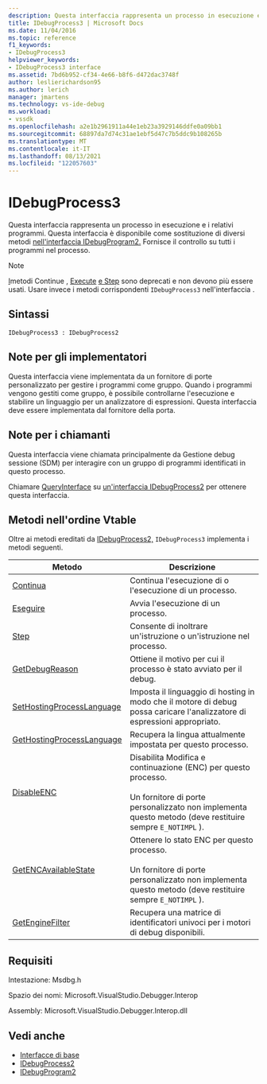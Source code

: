 ```yaml
---
description: Questa interfaccia rappresenta un processo in esecuzione e i relativi programmi.
title: IDebugProcess3 | Microsoft Docs
ms.date: 11/04/2016
ms.topic: reference
f1_keywords:
- IDebugProcess3
helpviewer_keywords:
- IDebugProcess3 interface
ms.assetid: 7bd6b952-cf34-4e66-b8f6-d472dac3748f
author: leslierichardson95
ms.author: lerich
manager: jmartens
ms.technology: vs-ide-debug
ms.workload:
- vssdk
ms.openlocfilehash: a2e1b2961911a44e1eb23a3929146ddfe0a09bb1
ms.sourcegitcommit: 68897da7d74c31ae1ebf5d47c7b5ddc9b108265b
ms.translationtype: MT
ms.contentlocale: it-IT
ms.lasthandoff: 08/13/2021
ms.locfileid: "122057603"
---
```

# <a name="idebugprocess3"></a>IDebugProcess3
Questa interfaccia rappresenta un processo in esecuzione e i relativi programmi. Questa interfaccia è disponibile come sostituzione di diversi metodi [nell'interfaccia IDebugProgram2.](../../../extensibility/debugger/reference/idebugprogram2.md) Fornisce il controllo su tutti i programmi nel processo.

> [!NOTE]
> [I](../../../extensibility/debugger/reference/idebugprogram2-continue.md)metodi Continue , [Execute](../../../extensibility/debugger/reference/idebugprogram2-execute.md) [e Step](../../../extensibility/debugger/reference/idebugprogram2-step.md) sono deprecati e non devono più essere usati. Usare invece i metodi corrispondenti `IDebugProcess3` nell'interfaccia .

## <a name="syntax"></a>Sintassi

```
IDebugProcess3 : IDebugProcess2
```

## <a name="notes-for-implementers"></a>Note per gli implementatori
 Questa interfaccia viene implementata da un fornitore di porte personalizzato per gestire i programmi come gruppo. Quando i programmi vengono gestiti come gruppo, è possibile controllarne l'esecuzione e stabilire un linguaggio per un analizzatore di espressioni. Questa interfaccia deve essere implementata dal fornitore della porta.

## <a name="notes-for-callers"></a>Note per i chiamanti
 Questa interfaccia viene chiamata principalmente da Gestione debug sessione (SDM) per interagire con un gruppo di programmi identificati in questo processo.

 Chiamare [QueryInterface](/cpp/atl/queryinterface) su [un'interfaccia IDebugProcess2](../../../extensibility/debugger/reference/idebugprocess2.md) per ottenere questa interfaccia.

## <a name="methods-in-vtable-order"></a>Metodi nell'ordine Vtable
 Oltre ai metodi ereditati da [IDebugProcess2,](../../../extensibility/debugger/reference/idebugprocess2.md) `IDebugProcess3` implementa i metodi seguenti.

|Metodo|Descrizione|
|------------|-----------------|
|[Continua](../../../extensibility/debugger/reference/idebugprocess3-continue.md)|Continua l'esecuzione di o l'esecuzione di un processo.|
|[Eseguire](../../../extensibility/debugger/reference/idebugprocess3-execute.md)|Avvia l'esecuzione di un processo.|
|[Step](../../../extensibility/debugger/reference/idebugprocess3-step.md)|Consente di inoltrare un'istruzione o un'istruzione nel processo.|
|[GetDebugReason](../../../extensibility/debugger/reference/idebugprocess3-getdebugreason.md)|Ottiene il motivo per cui il processo è stato avviato per il debug.|
|[SetHostingProcessLanguage](../../../extensibility/debugger/reference/idebugprocess3-sethostingprocesslanguage.md)|Imposta il linguaggio di hosting in modo che il motore di debug possa caricare l'analizzatore di espressioni appropriato.|
|[GetHostingProcessLanguage](../../../extensibility/debugger/reference/idebugprocess3-gethostingprocesslanguage.md)|Recupera la lingua attualmente impostata per questo processo.|
|[DisableENC](../../../extensibility/debugger/reference/idebugprocess3-disableenc.md)|Disabilita Modifica e continuazione (ENC) per questo processo.<br /><br /> Un fornitore di porte personalizzato non implementa questo metodo (deve restituire sempre `E_NOTIMPL` ).|
|[GetENCAvailableState](../../../extensibility/debugger/reference/idebugprocess3-getencavailablestate.md)|Ottenere lo stato ENC per questo processo.<br /><br /> Un fornitore di porte personalizzato non implementa questo metodo (deve restituire sempre `E_NOTIMPL` ).|
|[GetEngineFilter](../../../extensibility/debugger/reference/idebugprocess3-getenginefilter.md)|Recupera una matrice di identificatori univoci per i motori di debug disponibili.|

## <a name="requirements"></a>Requisiti
 Intestazione: Msdbg.h

 Spazio dei nomi: Microsoft.VisualStudio.Debugger.Interop

 Assembly: Microsoft.VisualStudio.Debugger.Interop.dll

## <a name="see-also"></a>Vedi anche
- [Interfacce di base](../../../extensibility/debugger/reference/core-interfaces.md)
- [IDebugProcess2](../../../extensibility/debugger/reference/idebugprocess2.md)
- [IDebugProgram2](../../../extensibility/debugger/reference/idebugprogram2.md)
